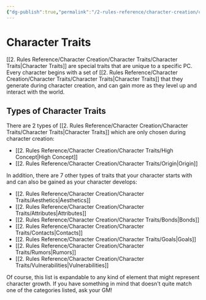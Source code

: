 ```yaml
---
{"dg-publish":true,"permalink":"/2-rules-reference/character-creation/character-traits/character-traits/","noteIcon":""}
---
```


# Character Traits

[[2. Rules Reference/Character Creation/Character Traits/Character Traits\|Character Traits]] are special traits that are unique to a specific PC. Every character begins with a set of [[2. Rules Reference/Character Creation/Character Traits/Character Traits\|Character Traits]] that they generate during character creation, and can gain more as they level up and interact with the world. 

## Types of Character Traits 

There are 2 types of [[2. Rules Reference/Character Creation/Character Traits/Character Traits\|Character Traits]] which are only chosen during character creation: 

- [[2. Rules Reference/Character Creation/Character Traits/High Concept\|High Concept]] 
- [[2. Rules Reference/Character Creation/Character Traits/Origin\|Origin]] 

In addition, there are 7 other types of traits that your character starts with and can also be gained as your character develops:

- [[2. Rules Reference/Character Creation/Character Traits/Aesthetics\|Aesthetics]] 
- [[2. Rules Reference/Character Creation/Character Traits/Attributes\|Attributes]] 
- [[2. Rules Reference/Character Creation/Character Traits/Bonds\|Bonds]] 
- [[2. Rules Reference/Character Creation/Character Traits/Contacts\|Contacts]] 
- [[2. Rules Reference/Character Creation/Character Traits/Goals\|Goals]] 
- [[2. Rules Reference/Character Creation/Character Traits/Rumors\|Rumors]] 
- [[2. Rules Reference/Character Creation/Character Traits/Vulnerabilities\|Vulnerabilities]] 

Of course, this list is expandable to any kind of element that might represent character growth. If you have something in mind that doesn't quite match one of the categories listed, ask your GM!